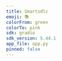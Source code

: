 ```yaml
---
title: Smartsdlc
emoji: 📚
colorFrom: green
colorTo: pink
sdk: gradio
sdk_version: 5.44.1
app_file: app.py
pinned: false
---
```

